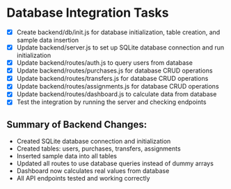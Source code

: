 # Database Integration Tasks

- [x] Create backend/db/init.js for database initialization, table creation, and sample data insertion
- [x] Update backend/server.js to set up SQLite database connection and run initialization
- [x] Update backend/routes/auth.js to query users from database
- [x] Update backend/routes/purchases.js for database CRUD operations
- [x] Update backend/routes/transfers.js for database CRUD operations
- [x] Update backend/routes/assignments.js for database CRUD operations
- [x] Update backend/routes/dashboard.js to calculate data from database
- [x] Test the integration by running the server and checking endpoints

## Summary of Backend Changes:
- Created SQLite database connection and initialization
- Created tables: users, purchases, transfers, assignments
- Inserted sample data into all tables
- Updated all routes to use database queries instead of dummy arrays
- Dashboard now calculates real values from database
- All API endpoints tested and working correctly
